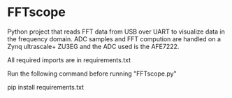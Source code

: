 # FFTscope
Python project that reads FFT data from USB over UART to visualize data in the frequency domain. ADC samples and FFT compution are handled on a Zynq ultrascale+ ZU3EG and the ADC used is the AFE7222.

All required imports are in requirements.txt

Run the following command before running "FFTscope.py"

pip install requirements.txt